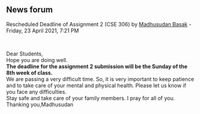 <h2>News forum</h2><a href="https://moodle.cse.buet.ac.bd/user/view.php?id=523&course=555"></a>
Rescheduled Deadline of Assignment 2 (CSE 306)
by <a href="https://moodle.cse.buet.ac.bd/user/view.php?id=523&course=555">Madhusudan Basak</a> - Friday, 23 April 2021, 7:21 PM


 

Dear Students,<br />Hope you are doing well.<br /><b>The deadline for the assignment 2 submission will be the Sunday of the 8th week of class.</b><br />We are passing a very difficult time. So, it is very important to keep patience and to take care of your mental and physical health. Please let us know if you face any difficulties.<br />Stay safe and take care of your family members. I pray for all of you.<br />Thanking you,Madhusudan







